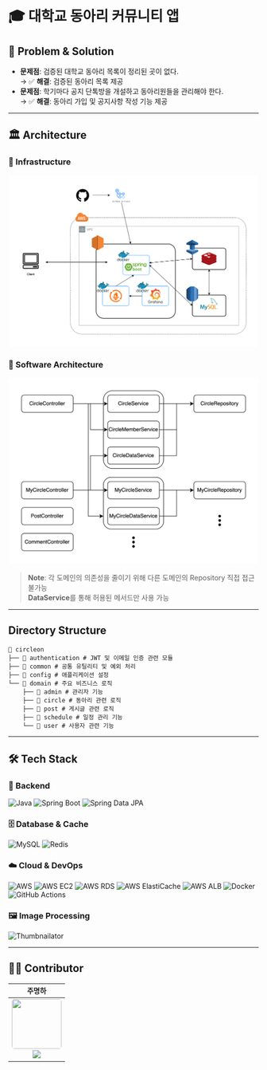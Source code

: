 # 🎓 대학교 동아리 커뮤니티 앱

## 📌 Problem & Solution

- **문제점**: 검증된 대학교 동아리 목록이 정리된 곳이 없다.  
  → ✅ **해결**: 검증된 동아리 목록 제공
- **문제점**: 학기마다 공지 단톡방을 개설하고 동아리원들을 관리해야 한다.  
  → ✅ **해결**: 동아리 가입 및 공지사항 작성 기능 제공

---

## 🏛️ Architecture

### 🔹 Infrastructure
![Infrastructure](./docs/system_architecture_v1.png)

### 🔹 Software Architecture
![Software Architecture](./docs/Software_Architecture.png)

> **Note**: 각 도메인의 의존성을 줄이기 위해 다른 도메인의 Repository 직접 접근 불가능  
> **DataService**를 통해 허용된 메서드만 사용 가능

---

## Directory Structure

```
📂 circleon 
├── 📂 authentication # JWT 및 이메일 인증 관련 모듈 
├── 📂 common # 공통 유틸리티 및 예외 처리 
├── 📂 config # 애플리케이션 설정
└── 📂 domain # 주요 비즈니스 로직 
    ├── 📂 admin # 관리자 기능 
    ├── 📂 circle # 동아리 관련 로직 
    ├── 📂 post # 게시글 관련 로직 
    ├── 📂 schedule # 일정 관리 기능 
    └── 📂 user # 사용자 관련 기능
```

---

## 🛠 Tech Stack

### 🎯 Backend
<img src="https://img.shields.io/badge/Java-007396?style=for-the-badge&logo=java&logoColor=white" alt="Java" height="20"> <img src="https://img.shields.io/badge/Spring%20Boot-6DB33F?style=for-the-badge&logo=springboot&logoColor=white" alt="Spring Boot" height="20"> <img src="https://img.shields.io/badge/Spring%20Data%20JPA-6DB33F?style=for-the-badge&logo=spring&logoColor=white" alt="Spring Data JPA" height="20">

### 🗄️ Database & Cache
<img src="https://img.shields.io/badge/MySQL-4479A1?style=for-the-badge&logo=mysql&logoColor=white" alt="MySQL" height="20"> <img src="https://img.shields.io/badge/Redis-DC382D?style=for-the-badge&logo=redis&logoColor=white" alt="Redis" height="20">

### ☁️ Cloud & DevOps
<img src="https://img.shields.io/badge/AWS-FF9900?style=for-the-badge&logo=amazonaws&logoColor=white" alt="AWS" height="20"> <img src="https://img.shields.io/badge/AWS%20EC2-FF9900?style=for-the-badge&logo=amazonec2&logoColor=white" alt="AWS EC2" height="20"> <img src="https://img.shields.io/badge/AWS%20RDS-527FFF?style=for-the-badge&logo=amazonrds&logoColor=white" alt="AWS RDS" height="20"> <img src="https://img.shields.io/badge/AWS%20ElastiCache-527FFF?style=for-the-badge&logo=amazonaws&logoColor=white" alt="AWS ElastiCache" height="20"> <img src="https://img.shields.io/badge/AWS%20ALB-232F3E?style=for-the-badge&logo=amazonaws&logoColor=white" alt="AWS ALB" height="20">
<img src="https://img.shields.io/badge/Docker-2496ED?style=for-the-badge&logo=docker&logoColor=white" alt="Docker" height="20"> <img src="https://img.shields.io/badge/GitHub%20Actions-2088FF?style=for-the-badge&logo=githubactions&logoColor=white" alt="GitHub Actions" height="20">

### 🖼️ Image Processing
<img src="https://img.shields.io/badge/Thumbnailator-0078D7?style=for-the-badge&logo=java&logoColor=white" alt="Thumbnailator" height="20">

---

## 👨‍💻 Contributor

| 주명하 |
|:---:|
| <a href="https://github.com/myeongha" target="_blank"><img src="https://github.com/myeongha.png" width="100" height="100" style="border-radius: 5%;"></a> <br/> <a href="https://github.com/myeongha" target="_blank"><img src="https://img.shields.io/badge/myeongha-181717?style=for-the-social&logo=github&logoColor=white"/></a> |

